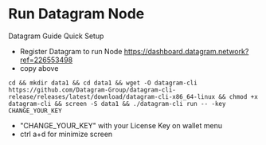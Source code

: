 # Run Datagram Node 
Datagram Guide Quick Setup
- Register Datagram to run Node https://dashboard.datagram.network?ref=226553498
- copy above
```
cd && mkdir data1 && cd data1 && wget -O datagram-cli https://github.com/Datagram-Group/datagram-cli-release/releases/latest/download/datagram-cli-x86_64-linux && chmod +x datagram-cli && screen -S data1 && ./datagram-cli run -- -key CHANGE_YOUR_KEY
```
- "CHANGE_YOUR_KEY" with your License Key on wallet menu
- ctrl a+d for minimize screen
